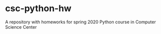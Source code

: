 # csc-python-hw
A repository with homeworks for spring 2020 Python course in Computer Science Center
